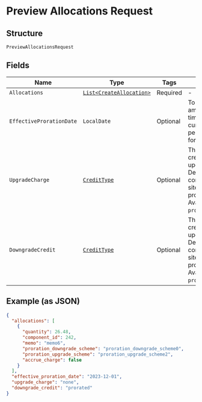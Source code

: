 
# Preview Allocations Request

## Structure

`PreviewAllocationsRequest`

## Fields

| Name | Type | Tags | Description | Getter | Setter |
|  --- | --- | --- | --- | --- | --- |
| `Allocations` | [`List<CreateAllocation>`](../../doc/models/create-allocation.md) | Required | - | List<CreateAllocation> getAllocations() | setAllocations(List<CreateAllocation> allocations) |
| `EffectiveProrationDate` | `LocalDate` | Optional | To calculate proration amounts for a future time. Only within a current subscription period. Only ISO8601 format is supported. | LocalDate getEffectiveProrationDate() | setEffectiveProrationDate(LocalDate effectiveProrationDate) |
| `UpgradeCharge` | [`CreditType`](../../doc/models/credit-type.md) | Optional | The type of credit to be created when upgrading/downgrading. Defaults to the component and then site setting if one is not provided.<br>Available values: `full`, `prorated`, `none`. | CreditType getUpgradeCharge() | setUpgradeCharge(CreditType upgradeCharge) |
| `DowngradeCredit` | [`CreditType`](../../doc/models/credit-type.md) | Optional | The type of credit to be created when upgrading/downgrading. Defaults to the component and then site setting if one is not provided.<br>Available values: `full`, `prorated`, `none`. | CreditType getDowngradeCredit() | setDowngradeCredit(CreditType downgradeCredit) |

## Example (as JSON)

```json
{
  "allocations": [
    {
      "quantity": 26.48,
      "component_id": 242,
      "memo": "memo6",
      "proration_downgrade_scheme": "proration_downgrade_scheme0",
      "proration_upgrade_scheme": "proration_upgrade_scheme2",
      "accrue_charge": false
    }
  ],
  "effective_proration_date": "2023-12-01",
  "upgrade_charge": "none",
  "downgrade_credit": "prorated"
}
```

